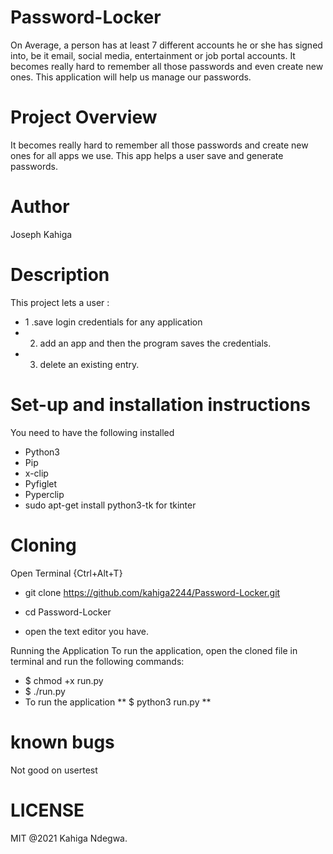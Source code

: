 # Password-Locker
On Average, a person has at least 7 different accounts he or she has signed into, be it email, social media, entertainment or job portal accounts. It becomes really hard to remember all those passwords and even create new ones. This application will help us manage our passwords.
# Project Overview
It becomes really hard to remember all those passwords and create new ones for all apps we use. This app helps a user save and generate passwords.

# Author
Joseph Kahiga
# Description
This project lets a user :
* 1 .save login credentials for any application
* 2. add an app and then the program saves the credentials.
*  3. delete an existing entry.

# Set-up and installation instructions
You need to have the following installed
* Python3
* Pip
* x-clip
* Pyfiglet
* Pyperclip
* sudo apt-get install python3-tk for tkinter

 # Cloning
Open Terminal {Ctrl+Alt+T}

* git clone https://github.com/kahiga2244/Password-Locker.git

* cd Password-Locker

* open the text editor you have.

Running the Application
To run the application, open the cloned file in terminal and run the following commands:

* $ chmod +x run.py
* $ ./run.py
* To run the application ** $ python3 run.py **

# known bugs
 Not good on usertest
 
 # LICENSE
 MIT @2021 Kahiga Ndegwa.
